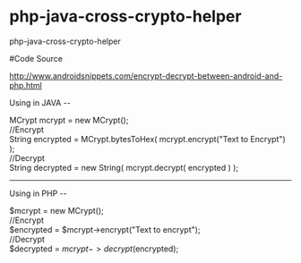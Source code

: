 # php-java-cross-crypto-helper
php-java-cross-crypto-helper

#Code Source

http://www.androidsnippets.com/encrypt-decrypt-between-android-and-php.html


Using in JAVA --

MCrypt mcrypt = new MCrypt(); <br />
//Encrypt <br />
String encrypted = MCrypt.bytesToHex( mcrypt.encrypt("Text to Encrypt") ); <br />
//Decrypt <br />
String decrypted = new String( mcrypt.decrypt( encrypted ) ); <br />

------------------------------------
Using in PHP --

$mcrypt = new MCrypt(); <br />
//Encrypt <br />
$encrypted = $mcrypt->encrypt("Text to encrypt"); <br />
//Decrypt <br />
$decrypted = $mcrypt->decrypt($encrypted); <br />
